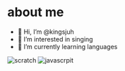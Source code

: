 # about me 

- 👋 Hi, I’m @kingsjuh
- 👀 I’m interested in singing
- 💞️ I’m currently learning languages

![scratch](https://img.shields.io/badge/Scratch-4D97FF?style=for-the-badge&logo=Scratch&logoColor=white)
![javascrpit](https://img.shields.io/badge/JavaScript-323330?style=for-the-badge&logo=javascript&logoColor=F7DF1E)
